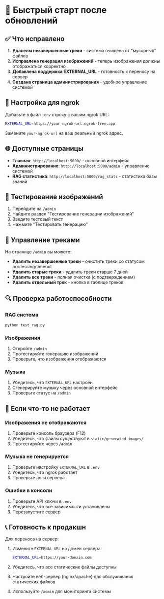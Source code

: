 # 🚀 Быстрый старт после обновлений

## ✅ Что исправлено

1. **Удалены незавершенные треки** - система очищена от "мусорных" файлов
2. **Исправлена генерация изображений** - теперь изображения должны отображаться корректно
3. **Добавлена поддержка EXTERNAL_URL** - готовность к переносу на сервер
4. **Создана страница администрирования** - удобное управление системой

## 🔧 Настройка для ngrok

Добавьте в файл `.env` строку с вашим ngrok URL:

```bash
EXTERNAL_URL=https://your-ngrok-url.ngrok-free.app
```

Замените `your-ngrok-url` на ваш реальный ngrok адрес.

## 🌐 Доступные страницы

- **Главная**: `http://localhost:5000/` - основной интерфейс
- **Администрирование**: `http://localhost:5000/admin` - управление системой
- **RAG статистика**: `http://localhost:5000/rag_stats` - статистика базы знаний

## 🧪 Тестирование изображений

1. Перейдите на `/admin`
2. Найдите раздел "Тестирование генерации изображений"
3. Введите тестовый текст
4. Нажмите "Тестировать генерацию"

## 🎵 Управление треками

На странице `/admin` вы можете:

- **Удалить незавершенные треки** - очистить треки со статусом processing/timeout
- **Удалить старые треки** - удалить треки старше 7 дней
- **Удалить все треки** - полная очистка (с подтверждением)
- **Удалить отдельный трек** - кнопка в таблице треков

## 🔍 Проверка работоспособности

### RAG система
```bash
python test_rag.py
```

### Изображения
1. Откройте `/admin`
2. Протестируйте генерацию изображений
3. Проверьте, что изображения отображаются

### Музыка
1. Убедитесь, что `EXTERNAL_URL` настроен
2. Сгенерируйте музыку через основной интерфейс
3. Проверьте статус на `/admin`

## 🚨 Если что-то не работает

### Изображения не отображаются
1. Проверьте консоль браузера (F12)
2. Убедитесь, что файлы существуют в `static/generated_images/`
3. Протестируйте через `/admin`

### Музыка не генерируется
1. Проверьте настройку `EXTERNAL_URL` в `.env`
2. Убедитесь, что ngrok работает
3. Проверьте логи сервера

### Ошибки в консоли
1. Проверьте API ключи в `.env`
2. Убедитесь, что все зависимости установлены
3. Перезапустите сервер

## 📞 Готовность к продакшн

Для переноса на сервер:

1. Измените `EXTERNAL_URL` на домен сервера:
   ```bash
   EXTERNAL_URL=https://your-domain.com
   ```

2. Убедитесь, что все статические файлы доступны

3. Настройте веб-сервер (nginx/apache) для обслуживания статических файлов

4. Используйте `/admin` для мониторинга системы 